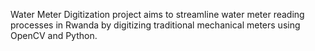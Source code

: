 Water Meter Digitization project aims to streamline water meter reading processes in Rwanda by digitizing traditional mechanical meters using OpenCV and Python.
